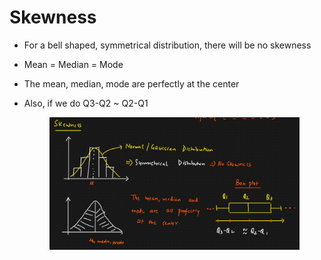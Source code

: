 # Skewness

* For a bell shaped, symmetrical distribution, there will be no skewness
* Mean = Median = Mode
* The mean, median, mode are perfectly at the center
*   Also, if we do Q3-Q2 \~ Q2-Q1

    <figure><img src="../../.gitbook/assets/image (7) (1) (1) (1).png" alt=""><figcaption></figcaption></figure>
